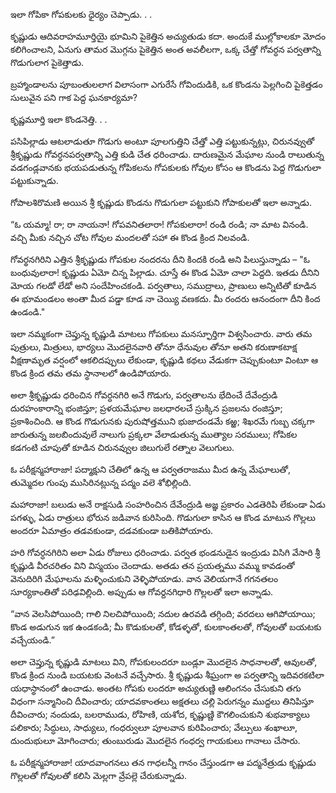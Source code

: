 ﻿ఇలా గోపికా గోపకులకు ధైర్యం చెప్పాడు. . . 

కృష్ణుడు ఆదివరాహమూర్తియై భూమిని పైకెత్తిన అచ్యుతుడు కదా. అందుకే ముల్లోకాలకూ మోదం కలిగించాలని, ఏనుగు తామర మొగ్గను పైకెత్తిన అంత అవలీలగా, ఒక్క చేత్తో గోవర్ధన పర్వతాన్ని గొడుగులాగ పైకెత్తాడు. 

బ్రహ్మాండాలను పూబంతులలాగ విలాసంగా ఎగురేసే గోవిందుడికి, ఒక కొండను పెల్లగించి పైకెత్తడం సులువైన పని గాక పెద్ద ఘనకార్యమా? 

కృష్ణమూర్తి ఇలా కొండనెత్తి. . . 

పసిపిల్లాడు ఆటలాడుతూ గొడుగు అంటూ పూలగుత్తిని చేత్తో ఎత్తి పట్టుకున్నట్లు, చిరునవ్వుతో శ్రీకృష్ణుడు గోవర్ధనపర్వతాన్ని ఎత్తి కుడి చేత ధరించాడు. దారుణమైన మేఘాల నుండి రాలుతున్న వడగండ్లవానకు భయపడుతున్న గోపికలను గోపకులకు గోవుల కోసం ఆ కొండను పెద్ద గొడుగులా పట్టుకున్నాడు. 

గోపాలశిరొమణి అయిన శ్రీ కృష్ణుడు కొండను గొడుగులా పట్టుకుని గోపాకులతో ఇలా అన్నాడు. 

“ఓ యమ్మా! రా; రా నాయనా! గోపవనితలారా! గోపకులారా! రండి రండి; నా మాట వినండి. వచ్చి మీకు నచ్చిన చోట గోవుల మందలతో సహా ఈ కొండ క్రింద నిలవండి. 

గోవర్థనగిరిని ఎత్తిన శ్రీకృష్ణుడు గోపకుల నందరను దీని కిందకి రండి అని పిలుస్తున్నాడు – 
"ఓ బంధువులారా! కృష్ణుడు ఏమో చిన్న పిల్లాడు. చూస్తే ఈ కొండ ఏమో చాలా పెద్దది. ఇతడు దీనిని మోయ గలడో లేడో అని సందేహించకండి. పర్వతాలు, సముద్రాలు, ప్రాణులు అన్నిటితో కూడిన ఈ భూమండలం అంతా మీద పడ్డా కూడ నా చెయ్యి వణకదు. మీ రందరు ఆనందంగా దీని కింద ఉండండి." 

ఇలా నమ్మకంగా చెప్తున్న కృష్ణుడి మాటలు గోపకులు మనస్ఫూర్తిగా విశ్వసించారు. వారు తమ పుత్రులు, మిత్రులు, భార్యలు మొదలైనవారి తోనూ ధేనువుల తోనూ అతని కరుణాకటాక్ష వీక్షణామృత వర్షంలో ఆకలిదప్పులు లేకుండా, కృష్ణుడి కథలు వేడుకగా చెప్పుకుంటూ వింటూ ఆ కొండ క్రింద తమ తమ స్థానాలలో ఉండిపోయారు. 

అలా శ్రీకృష్ణుడు ధరించిన గోవర్ధనగిరి అనే గొడుగు, పర్వతాలను భేదించే దేవేంద్రుడి దురహంకారాన్ని భంజిస్తూ; ప్రళయమేఘాల జలధారలచే స్రుక్కిన ప్రజలను రంజిస్తూ; ప్రకాశించింది. ఆ కొండ గొడుగునకు పురుషోత్తముని భుజాదండమే కఱ్ఱ; శిఖరమే గుబ్బ చక్కగా జారుతున్న జలబిందువులే నాలుగు ప్రక్కలా వేలాడుతున్న ముత్యాల సరములు; గోపికల కడగంటి చూపుతో కూడిన చిరునవ్వుల జిలుగులే రత్నాల వెలుగులు. 

ఓ పరీక్షన్మహారాజా! పద్మాక్షుని చేతిలో ఉన్న ఆ పర్వతరాజము మీద ఉన్న మేఘాలుతో, తుమ్మెదల గుంపు ముసిరినట్లున్న పద్మం వలె శోభిల్లింది. 

మహారాజా! బలుడు అనే రాక్షసుడి సంహరించిన దేవేంద్రుడి అజ్ఞ ప్రకారం ఎడతెరిపి లేకుండా ఏడు పగళ్ళు, ఏడు రాత్రులు భోరున జడివాన కురిసింది. గొడుగులా కాసిన ఆ కొండ మాటున గొల్లలు అందరూ ఏమాత్రం తడవకుండా, దడవకుండా బతికిపోయారు. 

హరి గోవర్ధనగిరిని అలా ఏడు రోజులు ధరించాడు. పర్వత భండనుడైన ఇంద్రుడు విసిగి వేసారి శ్రీ కృష్ణుడి వీరచరితం విని విస్మయం చెందాడు. అతడు తన ప్రయత్నము వమ్ము కావడంతో వెనుదిరిగి మేఘాలను మళ్ళించుకుని వెళ్ళిపోయాడు. వాన వెలియగానే గగనతలం సూర్యకాంతితో పరిఢవిల్లింది. అప్పుడు ఆ గోవర్దనగిధారి గొల్లలతో ఇలా అన్నాడు. 

“వాన వెలసిపోయింది; గాలి నిలచిపోయింది; నదుల ఉరవడి తగ్గింది; వరదలు ఆగిపోయాయి; కొండ అడుగున ఇక ఉండకండి; మీ కొడుకులతో, కోడళ్ళతో, కులకాంతలతో, గోవులతో బయటకు వచ్చేయండి.” 

అలా చెప్తున్న కృష్ణుడి మాటలు విని, గోపకులందరూ బండ్లూ మొదలైన సాధనాలతో, ఆవులతో, కొండ క్రింద నుండి బయటకు వెంటనే వచ్చేసారు. శ్రీ కృష్ణుడు శీఘ్రంగా అ పర్వతాన్ని ఇదివరకటిలా యధాస్థానంలో ఉంచాడు. అంతట గోపకు లందరూ అచ్యుతుణ్ణి ఆలింగనం చేసుకుని తగు విధంగా సన్మానించి దీవించారు; యాదవకాంతలు అక్షతలు చల్లి పెరుగన్నం ముద్దలు తినిపిస్తూ దీవించారు; నందుడు, బలరాముడు, రోహిణి, యశోద, కృష్ణుణ్ణి కౌగలించుకుని శుభవాక్యాలు పలికారు; సిద్ధులు, సాధ్యులు, గంధర్వులూ పూలవాన కురిపించారు; వేల్పులు శంఖాలూ, దుందుభులూ మోగించారు; తుంబురుడు మొదలైన గంధర్వ గాయకులు గానాలు చేసారు. 

ఓ పరీక్షన్మహారాజా! యాదవాంగనలు తన గాధలన్నీ గానం చేస్తుండగా ఆ పద్మనేత్రుడు కృష్ణుడు గొల్లలతో గోవులతో కలిసి మెల్లగా వ్రేపల్లె చేరుకున్నాడు. 

